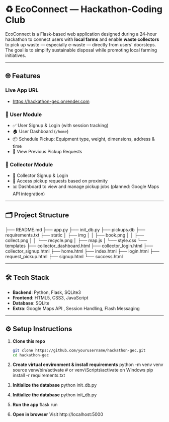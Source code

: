 # ♻️ EcoConnect — Hackathon-Coding Club

EcoConnect is a Flask-based web application designed during a 24-hour hackathon to connect users with **local farms** and enable **waste collectors** to pick up waste — especially e-waste — directly from users' doorsteps. The goal is to simplify sustainable disposal while promoting local farming initiatives.

---

## 🌐 Features

### Live App URL
- https://hackathon-gec.onrender.com

### 👤 User Module
- ✅ User Signup & Login (with session tracking)
- 🏠 User Dashboard (`/home`)
- 📦 Schedule Pickup: Equipment type, weight, dimensions, address & time
- 🧾 View Previous Pickup Requests

### 🚛 Collector Module
- 🔐 Collector Signup & Login
- 📍 Access pickup requests based on proximity
- 📊 Dashboard to view and manage pickup jobs (planned: Google Maps API integration)

---

## 🗂️ Project Structure

├── README.md
├── app.py
├── init_db.py
├── pickups.db
├── requirements.txt
├── static
│   ├── img
│   │   ├── book.png
│   │   ├── collect.png
│   │   └── recycle.png
│   ├── map.js
│   └── style.css
└── templates
    ├── collector_dashboard.html
    ├── collector_login.html
    ├── collector_signup.html
    ├── home.html
    ├── index.html
    ├── login.html
    ├── request_pickup.html
    ├── signup.html
    └── success.html

---

## 🛠️ Tech Stack

- **Backend**: Python, Flask, SQLite3
- **Frontend**: HTML5, CSS3, JavaScript
- **Database**: SQLite
- **Extra**: Google Maps API , Session Handling, Flash Messaging

---

## ⚙️ Setup Instructions

1. **Clone this repo**
   ```bash
   git clone https://github.com/yourusername/hackathon-gec.git
   cd hackathon-gec

2. **Create virtual environment & install requirements**
   python -m venv venv
   source venv/bin/activate  # or venv\Scripts\activate on Windows
   pip install -r requirements.txt

3. **Initialize the database**
   python init_db.py

4. **Initialize the database**
   python init_db.py

5. **Run the app**
   flask run

6. **Open in browser**
   Visit http://localhost:5000
   
 
